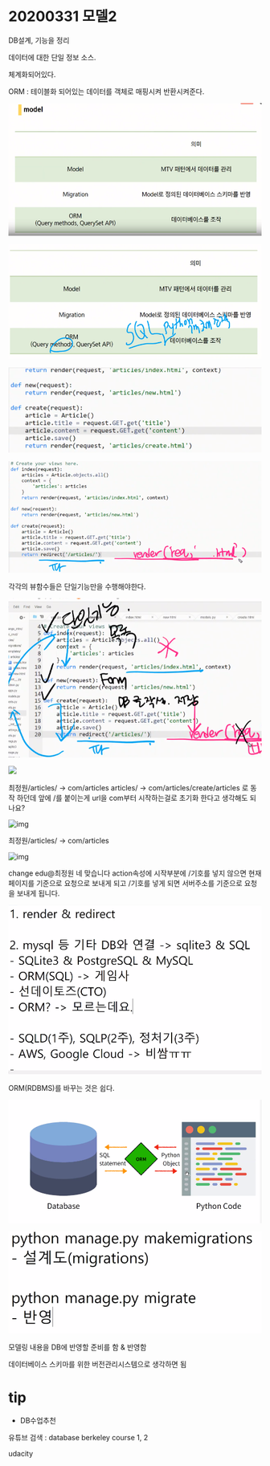 # 20200331 모델2

DB설계, 기능을 정리

데이터에 대한 단일 정보 소스.

체계화되어있다.

ORM : 테이블화 되어있는 데이터를 객체로 매핑시켜 반환시켜준다.



![image-20200331141752688](assets/image-20200331141752688.png)

![image-20200331141831561](assets/image-20200331141831561.png)

![image-20200331145433947](assets/image-20200331145433947.png)

![image-20200331150220227](assets/image-20200331150220227.png)

각각의 뷰함수들은 단일기능만을 수행해야한다.

![image-20200331150250200](assets/image-20200331150250200.png)

![](https://yt3.ggpht.com/-3GEBVAyOB8k/AAAAAAAAAAI/AAAAAAAAAAA/1CXW_RzquSw/s32-c-k-no-mo-rj-c0xffffff/photo.jpg)

최정원/articles/ -> com/articles articles/ -> com/articles/create/articles 로 동작 하던데 앞에 /를 붙이는게 url을 com부터 시작하는걸로 초기화 한다고 생각해도 되나요?



![img](https://yt3.ggpht.com/-3GEBVAyOB8k/AAAAAAAAAAI/AAAAAAAAAAA/1CXW_RzquSw/s32-c-k-no-mo-rj-c0xffffff/photo.jpg)

최정원/articles/ -> com/articles



![img](https://yt3.ggpht.com/-4cHpjo6q91s/AAAAAAAAAAI/AAAAAAAAAAA/cAsjKxvZQFI/s32-c-k-no-mo-rj-c0xffffff/photo.jpg)

change edu@최정원 네 맞습니다 action속성에 시작부분에 /기호를 넣지 않으면 현재페이지를 기준으로 요청으로 보내게 되고 /기호를 넣게 되면 서버주소를 기준으로 요청을 보내게 됩니다.

![image-20200331162523511](assets/image-20200331162523511.png)

ORM(RDBMS)를 바꾸는 것은 쉽다.

![image-20200331163607789](assets/image-20200331163607789.png)



![image-20200331164831534](assets/image-20200331164831534.png)

모델링 내용을 DB에 반영할 준비를 함 & 반영함

데이터베이스 스키마를 위한 버전관리시스템으로 생각하면 됨





# tip

- DB수업추천

유튜브 검색 : database berkeley course 1, 2

udacity